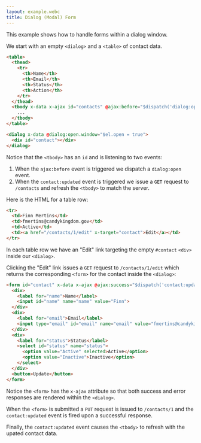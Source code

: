 ```yaml
---
layout: example.webc
title: Dialog (Modal) Form
---
```


This example shows how to handle forms within a dialog window.

We start with an empty `<dialog>` and a `<table>` of contact data.

```html
<table>
  <thead>
    <tr>
      <th>Name</th>
      <th>Email</th>
      <th>Status</th>
      <th>Action</th>
    </tr>
  </thead>
  <tbody x-data x-ajax id="contacts" @ajax:before="$dispatch('dialog:open')" x-load:contact:updated="/contacts">
    ...
  </tbody>
</table>

<dialog x-data @dialog:open.window="$el.open = true">
  <div id="contact"></div>
</dialog>
```

Notice that the `<tbody>` has an `id` and is listening to two events:
  1. When the `ajax:before` event is triggered we dispatch a `dialog:open` event.
  2. When the `contact:updated` event is triggered we issue a `GET` request to `/contacts` and refresh the `<tbody>` to match the server.

Here is the HTML for a table row:

```html
<tr>
  <td>Finn Mertins</td>
  <td>fmertins@candykingdom.gov</td>
  <td>Active</td>
  <td><a href="/contacts/1/edit" x-target="contact">Edit</a></td>
</tr>
```

In each table row we have an "Edit" link targeting the empty `#contact` `<div>` inside our `<dialog>`.

Clicking the "Edit" link issues a `GET` request to `/contacts/1/edit` which returns the corresponding `<form>` for the contact inside the `<dialog>`:

```html
<form id="contact" x-data x-ajax @ajax:success="$dispatch('contact:updated')" method="put" action="/contacts/1" aria-label="Contact Information">
  <div>
    <label for="name">Name</label>
    <input id="name" name="name" value="Finn">
  </div>
  <div>
    <label for="email">Email</label>
    <input type="email" id="email" name="email" value="fmertins@candykingdom.gov">
  </div>
  <div>
    <label for="status">Status</label>
    <select id="status" name="status">
      <option value="Active" selected>Active</option>
      <option value="Inactive">Inactive</option>
    </select>
  </div>
  <button>Update</button>
</form>
```

Notice the `<form>` has the `x-ajax` attribute so that both success and error responses are rendered within the `<dialog>`.

When the `<form>` is submitted a `PUT` request is issued to `/contacts/1` and the `contact:updated` event is fired upon a successful response.

Finally, the `contact:updated` event causes the `<tbody>` to refresh with the upated contact data.

<script>
  var database = function () {
    let data = [
      { id: 1, name: "Finn Mertins", email: "fmertins@candykingdom.gov", status: "Active" },
      { id: 2, name: "Jake the Dog", email: "jake@candykingdom.gov", status: "Active" },
      { id: 3, name: "BMO", email: "bmo@moco.com", status: "Active" },
      { id: 4, name: "Marceline", email: "marceline@vampirequeen.me", status: "Inactive" }
    ];
    return {
      find: (id) => data.find(contact => contact.id === parseInt(id)),
      update: (id, changes) => {
        let index = data.findIndex(contact => contact.id === parseInt(id))
        if (index !== -1) {
          data[index] = Object.assign(data[index], changes)
        }
      },
      all: () => data,
    }
  }()

  document.addEventListener('DOMContentLoaded', () => {
    let routes = {
      'GET /contacts': () => index(database.all()),
    }
    database.all().forEach(contact => {
      routes[`GET /contacts/${contact.id}`] = () => show(database.find(contact.id))
      routes[`GET /contacts/${contact.id}/edit`] = () => edit(database.find(contact.id))
      routes[`PUT /contacts/${contact.id}`] = (formData) => {
        database.update(contact.id, {
          name: formData.get('name'),
          email: formData.get('email'),
          status: formData.get('status'),
        })
        return show(database.find(contact.id))
      }
    })
    window.server(routes).get('/contacts')
  })

  function index(contacts) {
    let rows = contacts.map(contact => `<tr id="contact_${contact.id}">
  <td>${contact.name}</td>
  <td>${contact.email}</td>
  <td>${contact.status}</td>
  <td><a href="/contacts/${contact.id}/edit" x-target="contact">Edit</a></td>
</tr>`).join('\n')
    return table(rows)
  }

  function show(contact) {
    return `<div id="contact">
  <p><strong>Name</strong>: ${contact.name}</p>
  <p><strong>Email</strong>: ${contact.email}</p>
  <p><strong>Status</strong>: ${contact.status}</p>
</div>`
  }

  function edit(contact) {
    return `<form id="contact" x-data x-ajax @ajax:success="$dispatch('contact:updated')" method="put" action="/contacts/${contact.id}" aria-label="Contact Information">
    <div>
      <label for="name">Name</label>
      <input id="name" name="name" value="${contact.name}">
    </div>
    <div>
      <label for="email">Email</label>
      <input type="email" id="email" name="email" value="${contact.email}">
    </div>
    <div>
      <label for="status">Status</label>
      <select id="status" name="status">
        <option value="Active" ${contact.status == 'Active' ? 'selected' : ''}>Active</option>
        <option value="Inactive" ${contact.status == 'Inactive' ? 'selected' : ''}>Inactive</option>
      </select>
    </div>
    <button>Update</button>
  </form>`
  }

  function table(rows) {
    return `<table>
  <thead>
    <tr>
      <th>Name</th>
      <th>Email</th>
      <th>Status</th>
      <th width="53">Action</th>
    </tr>
  </thead>
  <tbody x-data x-ajax id="contacts" @ajax:before="$dispatch('dialog:open')" @ajax:error="alert('test')" x-load:contact:updated="/contacts">
    ${rows}
  </tbody>
</table>
<dialog @dialog:open.window="$el.showModal()" @contact:updated.window="$el.close()">
  <form method="dialog" novalidate><button>&times;</button></form>
  <div id="contact"></div>
</dialog>`
  }
</script>
